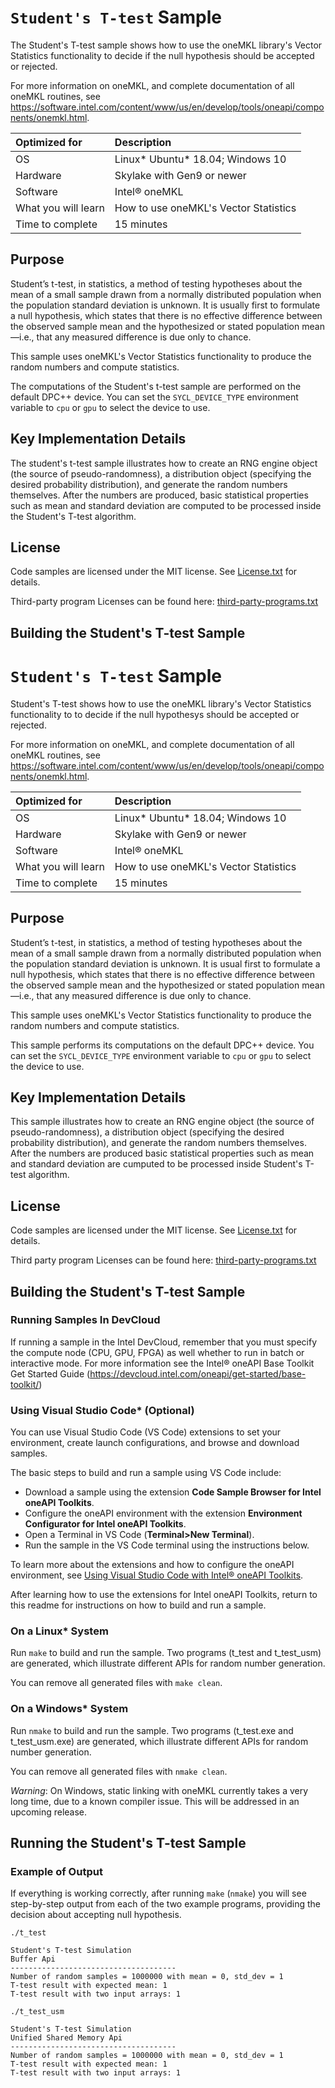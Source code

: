 # `Student's T-test` Sample

The Student's T-test sample shows how to use the oneMKL library's Vector Statistics functionality to decide if the null hypothesis should be accepted or rejected.

For more information on oneMKL, and complete documentation of all oneMKL routines, see https://software.intel.com/content/www/us/en/develop/tools/oneapi/components/onemkl.html.

| Optimized for       | Description
|:---                 |:---
| OS                  | Linux* Ubuntu* 18.04; Windows 10
| Hardware            | Skylake with Gen9 or newer
| Software            | Intel&reg; oneMKL
| What you will learn | How to use oneMKL's Vector Statistics
| Time to complete    | 15 minutes


## Purpose

Student’s t-test, in statistics, a method of testing hypotheses about the mean of a small sample drawn from a normally distributed population when the population standard deviation is unknown. It is usually first to formulate a null hypothesis, which states that there is no effective difference between the observed sample mean and the hypothesized or stated population mean—i.e., that any measured difference is due only to chance.

This sample uses oneMKL's Vector Statistics functionality to produce the random numbers and compute statistics.

The computations of the Student's t-test sample are performed on the default DPC++ device. You can set the `SYCL_DEVICE_TYPE` environment variable to `cpu` or `gpu` to select the device to use.


## Key Implementation Details

The student's t-test sample illustrates how to create an RNG engine object (the source of pseudo-randomness), a distribution object (specifying the desired probability distribution), and generate the random numbers themselves. After the numbers are produced, basic statistical properties such as mean and standard deviation are computed to be processed inside the Student's T-test algorithm.

## License

Code samples are licensed under the MIT license. See
[License.txt](https://github.com/oneapi-src/oneAPI-samples/blob/master/License.txt) for details.

Third-party program Licenses can be found here: [third-party-programs.txt](https://github.com/oneapi-src/oneAPI-samples/blob/master/third-party-programs.txt)


## Building the Student's T-test Sample

# `Student's T-test` Sample

Student's T-test shows how to use the oneMKL library's Vector Statistics functionality to to decide if the null hypothesys should be accepted or rejected.

For more information on oneMKL, and complete documentation of all oneMKL routines, see https://software.intel.com/content/www/us/en/develop/tools/oneapi/components/onemkl.html.

| Optimized for       | Description
|:---                 |:---
| OS                  | Linux* Ubuntu* 18.04; Windows 10
| Hardware            | Skylake with Gen9 or newer
| Software            | Intel&reg; oneMKL
| What you will learn | How to use oneMKL's Vector Statistics
| Time to complete    | 15 minutes


## Purpose

Student’s t-test, in statistics, a method of testing hypotheses about the mean of a small sample drawn from a normally distributed population when the population standard deviation is unknown. It is usual first to formulate a null hypothesis, which states that there is no effective difference between the observed sample mean and the hypothesized or stated population mean—i.e., that any measured difference is due only to chance.

This sample uses oneMKL's Vector Statistics functionality to produce the random numbers and compute statistics.

This sample performs its computations on the default DPC++ device. You can set the `SYCL_DEVICE_TYPE` environment variable to `cpu` or `gpu` to select the device to use.


## Key Implementation Details

This sample illustrates how to create an RNG engine object (the source of pseudo-randomness), a distribution object (specifying the desired probability distribution), and generate the random numbers themselves. After the numbers are produced basic statistical properties such as mean and standard deviation are cumputed to be processed inside Student's T-test algorithm.

## License

Code samples are licensed under the MIT license. See
[License.txt](https://github.com/oneapi-src/oneAPI-samples/blob/master/License.txt) for details.

Third party program Licenses can be found here: [third-party-programs.txt](https://github.com/oneapi-src/oneAPI-samples/blob/master/third-party-programs.txt)


## Building the Student's T-test Sample

### Running Samples In DevCloud
If running a sample in the Intel DevCloud, remember that you must specify the compute node (CPU, GPU, FPGA) as well whether to run in batch or interactive mode. For more information see the Intel® oneAPI Base Toolkit Get Started Guide (https://devcloud.intel.com/oneapi/get-started/base-toolkit/)

### Using Visual Studio Code*  (Optional)

You can use Visual Studio Code (VS Code) extensions to set your environment, create launch configurations,
and browse and download samples.

The basic steps to build and run a sample using VS Code include:
 - Download a sample using the extension **Code Sample Browser for Intel oneAPI Toolkits**.
 - Configure the oneAPI environment with the extension **Environment Configurator for Intel oneAPI Toolkits**.
 - Open a Terminal in VS Code (**Terminal>New Terminal**).
 - Run the sample in the VS Code terminal using the instructions below.

To learn more about the extensions and how to configure the oneAPI environment, see
[Using Visual Studio Code with Intel® oneAPI Toolkits](https://software.intel.com/content/www/us/en/develop/documentation/using-vs-code-with-intel-oneapi/top.html).

After learning how to use the extensions for Intel oneAPI Toolkits, return to this readme for instructions on how to build and run a sample.

### On a Linux* System
Run `make` to build and run the sample. Two programs (t_test and t_test_usm) are generated, which illustrate different APIs for random number generation.

You can remove all generated files with `make clean`.

### On a Windows* System
Run `nmake` to build and run the sample. Two programs (t_test.exe and t_test_usm.exe) are generated, which illustrate different APIs for random number generation.

You can remove all generated files with `nmake clean`.

*Warning*: On Windows, static linking with oneMKL currently takes a very long time, due to a known compiler issue. This will be addressed in an upcoming release.
## Running the Student's T-test Sample

### Example of Output
If everything is working correctly, after running `make` (`nmake`) you will see step-by-step output from each of the two example programs, providing the decision about accepting null hypothesis.
```
./t_test

Student's T-test Simulation
Buffer Api
-------------------------------------
Number of random samples = 1000000 with mean = 0, std_dev = 1
T-test result with expected mean: 1
T-test result with two input arrays: 1

./t_test_usm

Student's T-test Simulation
Unified Shared Memory Api
-------------------------------------
Number of random samples = 1000000 with mean = 0, std_dev = 1
T-test result with expected mean: 1
T-test result with two input arrays: 1
```